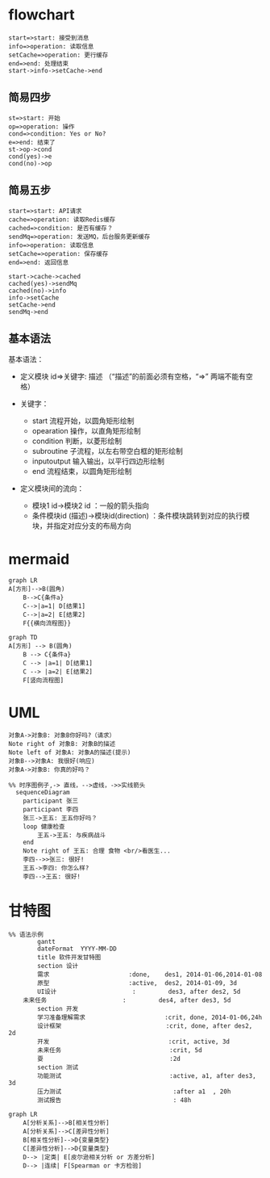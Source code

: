 # flowchart

```flow
start=>start: 接受到消息
info=>operation: 读取信息
setCache=>operation: 更行缓存
end=>end: 处理结束
start->info->setCache->end

```

## 简易四步

```flow
st=>start: 开始
op=>operation: 操作
cond=>condition: Yes or No?
e=>end: 结束了
st->op->cond
cond(yes)->e     
cond(no)->op
```

## 简易五步

```flow
start=>start: API请求
cache=>operation: 读取Redis缓存
cached=>condition: 是否有缓存？
sendMq=>operation: 发送MQ，后台服务更新缓存
info=>operation: 读取信息
setCache=>operation: 保存缓存
end=>end: 返回信息

start->cache->cached
cached(yes)->sendMq
cached(no)->info
info->setCache
setCache->end
sendMq->end
```

## 基本语法

基本语法：

- 定义模块 id=>关键字: 描述 （“描述”的前面必须有空格，“=>” 两端不能有空格）
- 关键字：
  - start 流程开始，以圆角矩形绘制
  - opearation 操作，以直角矩形绘制
  - condition 判断，以菱形绘制
  - subroutine 子流程，以左右带空白框的矩形绘制
  - inputoutput 输入输出，以平行四边形绘制
  - end 流程结束，以圆角矩形绘制

- 定义模块间的流向：
  - 模块1 id->模块2 id ：一般的箭头指向
  - 条件模块id (描述)->模块id(direction) ：条件模块跳转到对应的执行模块，并指定对应分支的布局方向

# mermaid

```mermaid
graph LR
A[方形]-->B(圆角)
	B-->C{条件a}
	C-->|a=1| D[结果1]
	C-->|a=2| E[结果2]
	F{{横向流程图}}
```



```mermaid
graph TD
A[方形] --> B(圆角)
    B --> C{条件a}
    C --> |a=1| D[结果1]
    C --> |a=2| E[结果2]
    F[竖向流程图]
```



# UML

```sequence
对象A->对象B: 对象B你好吗?（请求）
Note right of 对象B: 对象B的描述
Note left of 对象A: 对象A的描述(提示)
对象B-->对象A: 我很好(响应)
对象A->对象B: 你真的好吗？
```

```mermaid
%% 时序图例子,-> 直线，-->虚线，->>实线箭头
  sequenceDiagram
    participant 张三
    participant 李四
    张三->王五: 王五你好吗？
    loop 健康检查
        王五->王五: 与疾病战斗
    end
    Note right of 王五: 合理 食物 <br/>看医生...
    李四-->>张三: 很好!
    王五->李四: 你怎么样?
    李四-->王五: 很好!
```

# 甘特图

```mermaid
%% 语法示例
        gantt
        dateFormat  YYYY-MM-DD
        title 软件开发甘特图
        section 设计
        需求                      :done,    des1, 2014-01-06,2014-01-08
        原型                      :active,  des2, 2014-01-09, 3d
        UI设计                     :         des3, after des2, 5d
    未来任务                     :         des4, after des3, 5d
        section 开发
        学习准备理解需求                      :crit, done, 2014-01-06,24h
        设计框架                             :crit, done, after des2, 2d
        开发                                 :crit, active, 3d
        未来任务                              :crit, 5d
        耍                                   :2d
        section 测试
        功能测试                              :active, a1, after des3, 3d
        压力测试                               :after a1  , 20h
        测试报告                               : 48h
```



```mermaid
graph LR
	A[分析关系]-->B[相关性分析]
	A[分析关系]-->C[差异性分析]
	B[相关性分析]-->D{变量类型}
    C[差异性分析]-->D{变量类型}
    D--> |定类| E[皮尔逊相关分析 or 方差分析]
    D--> |连续| F[Spearman or 卡方检验]
    
	
```



